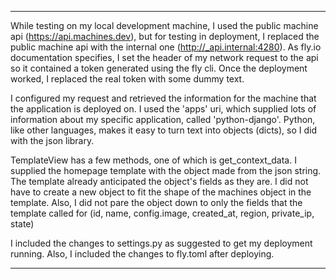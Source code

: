 ______
While testing on my local development machine, I used the public machine api (https://api.machines.dev), but for testing in deployment, I replaced the public machine api with the internal one (http://_api.internal:4280). As fly.io documentation specifies, I set the header of my network request to the api so it contained a token generated using the fly cli. Once the deployment worked, I replaced the real token with some dummy text.

I configured my request and retrieved the information for the machine that the application is deployed on. I used the 'apps' uri, which supplied lots of information about my specific application, called 'python-django'. Python, like other languages, makes it easy to turn text into objects (dicts), so I did with the json library.

TemplateView has a few methods, one of which is get_context_data. I supplied the homepage template with the object made from the json string. The template already anticipated the object's fields as they are. I did not have to create a new object to fit the shape of the machines object in the template. Also, I did not pare the object down to only the fields that the template called for (id, name, config.image, created_at, region, private_ip, state)

I included the changes to settings.py as suggested to get my deployment running. Also, I included the changes to fly.toml after deploying.
______
